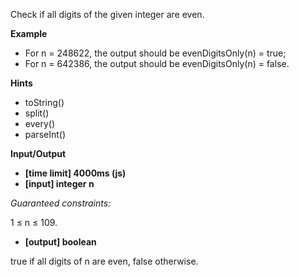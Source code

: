 Check if all digits of the given integer are even.

**Example**

- For n = 248622, the output should be
  evenDigitsOnly(n) = true;
- For n = 642386, the output should be
  evenDigitsOnly(n) = false.

**Hints**

- toString()
- split()
- every()
- parseInt()

**Input/Output**

- **[time limit] 4000ms (js)**
- **[input] integer n**

_Guaranteed constraints:_

1 ≤ n ≤ 109.

- **[output] boolean**

true if all digits of n are even, false otherwise.
